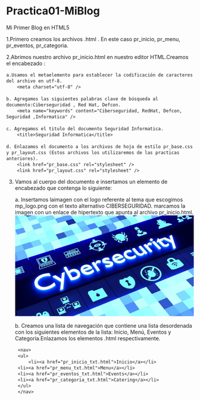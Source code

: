 # Practica01-MiBlog
Mi Primer Blog en  HTML5

1.Primero creamos los archivos .html . En este caso pr_inicio, pr_menu, pr_eventos, pr_categoria.

2.Abrimos nuestro archivo pr_inicio.html en nuestro editor HTML.Creamos el encabezado :

	a.Usamos el metaelemento para establecer la codificación de caracteres del archivo en utf-8.
		<meta charset="utf-8" />
	
	b. Agregamos las siguientes palabras clave de búsqueda al documento:Ciberseguridad , Red Hat, Defcon.
		<meta name="keywords" content="Ciberseguridad, RedHat, Defcon, Seguridad ,Informatica" />

	c. Agregamos el titulo del documento Seguridad Informatica.
		<title>Seguridad Informatica</title>

	d. Enlazamos el documento a los archivos de hoja de estilo pr_base.css y pr_layout.css (Estos archivos los utilizaremos de las practicas anteriores).
		<link href="pr_base.css" rel="stylesheet" /> 
		<link href="pr_layout.css" rel="stylesheet" />

3. Vamos al cuerpo del documento e insertamos un elemento de encabezado que contenga lo siguiente:

	a. Insertamos laimagen con el logo referente al tema que escogimos mp_logo.png con el texto alternativo CIBERSEGURIDAD. marcamos la imagen con un enlace de hipertexto que apunta al archivo pr_inicio.html.
		<a href="pr_inicio.html"><img src="pr_logo.png" alt="Ciberseguridad" /></a>

	b. Creamos una lista de navegación que contiene una lista desordenada con los siguientes elementos de la lista: Inicio, Menú,
	Eventos y Categoria.Enlazamos los elementos .html respectivamente.

		<nav>
		<ul>
    		<li><a href="pr_inicio_txt.html">Inicio</a></li>
		<li><a href="pr_menu_txt.html">Menu</a></li>
		<li><a href="pr_eventos_txt.html">Events</a></li>
		<li><a href="pr_categoria_txt.html">Catering</a></li>
		</ul>
		</nav>